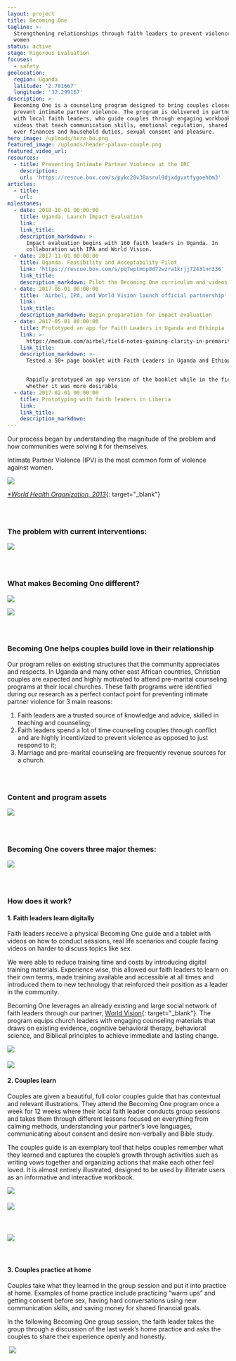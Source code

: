 ```yaml
---
layout: project
title: Becoming One
tagline: >-
  Strengthening relationships through faith leaders to prevent violence against
  women
status: active
stage: Rigorous Evaluation
focuses:
  - safety
geolocation:
  region: Uganda
  latitude: '2.781667'
  longitude: '32.299167'
description: >-
  Becoming One is a counseling program designed to bring couples closer and
  prevent intimate partner violence. The program is delivered in partnership
  with local faith leaders, who guide couples through engaging workbooks and
  videos that teach communication skills, emotional regulation, shared control
  over finances and household duties, sexual consent and pleasure.
hero_image: /uploads/hero-bo.png
featured_image: /uploads/header-palava-couple.png
featured_video_url:
resources:
  - title: Preventing Intimate Partner Violence at the IRC
    description:
    url: 'https://rescue.box.com/s/pykc20v38asrul9djxdgvxtfygoehbm3'
articles:
  - title:
    url:
milestones:
  - date: 2018-10-01 00:00:00
    title: Uganda. Launch Impact Evaluation
    link:
    link_title:
    description_markdown: >-
      Impact evaluation begins with 160 faith leaders in Uganda. In
      collaboration with IPA and World Vision.
  - date: 2017-11-01 00:00:00
    title: Uganda. Feasibility and Acceptability Pilot
    link: 'https://rescue.box.com/s/pq7wptmop8d72wzra1krjj72431nn336'
    link_title:
    description_markdown: Pilot the Becoming One curriculum and videos with 40 faith leaders
  - date: 2017-05-01 00:00:00
    title: 'Airbel, IPA, and World Vision launch official partnership'
    link:
    link_title:
    description_markdown: Begin preparation for impact evaluation
  - date: 2017-05-01 00:00:00
    title: Prototyped an app for Faith Leaders in Uganda and Ethiopia
    link: >-
      https://medium.com/airbel/field-notes-gaining-clarity-in-premaritial-counseling-through-prototyping-38bfed667310
    link_title:
    description_markdown: >-
      Tested a 50+ page booklet with Faith Leaders in Uganda and Ethiopia.


      Rapidly prototyped an app version of the booklet while in the field to see
      whether it was more desirable
  - date: 2017-02-01 00:00:00
    title: Prototyping with faith leaders in Liberia
    link:
    link_title:
    description_markdown:
---
```


Our process began by understanding the magnitude of the problem and how communities were solving it for themselves.

Intimate Partner Violence (IPV) is the most common form of violence against women.

![](/uploads/site-layout2.jpg)

[*\*World Health Organization, 2013*](https://www.who.int/reproductivehealth/publications/violence/9789241564625/en/){: target="_blank"}

### &nbsp;

### **The problem with current interventions:**

![](/uploads/sitelayout-text.jpg)

### &nbsp;

### **What makes Becoming One different?**

![](/uploads/sitelayout3-text.jpg)

![](/uploads/731c3603.JPG)

### &nbsp;

### **Becoming One helps couples build love in their relationship**

Our program relies on existing structures that the community appreciates and respects. In Uganda and many other east African countries, Christian couples are expected and highly motivated to attend pre-marital counseling programs at their local churches. These faith programs were identified during our research as a perfect contact point for preventing intimate partner violence for 3 main reasons:

1. Faith leaders are a trusted source of knowledge and advice, skilled in teaching and counseling;
2. Faith leaders spend a lot of time counseling couples through conflict and are highly incentivized to prevent violence as opposed to just respond to it;
3. Marriage and pre-marital counseling are frequently revenue sources for a church.

### &nbsp;

### **Content and program assets**

![](/uploads/site-layout4.jpg)

### &nbsp;

### **Becoming One covers three major themes:**

![](/uploads/bo-3-themes-1.jpg)

### &nbsp;

### **How does it work?**

#### 1\. Faith leaders learn digitally

Faith leaders receive a physical Becoming One guide and a tablet with videos on how to conduct sessions, real life scenarios and couple facing videos on harder to discuss topics like sex.

We were able to reduce training time and costs by introducing digital training materials. Experience wise, this allowed our faith leaders to learn on their own terms, made training available and accessible at all times and introduced them to new technology that reinforced their position as a leader in the community.

Becoming One leverages an already existing and large social network of faith leaders through our partner, [World Vision](https://www.wvi.org/){: target="_blank"}. The program equips church leaders with engaging counseling materials that draws on existing evidence, cognitive behavioral therapy, behavioral science, and Biblical principles to achieve immediate and lasting change.

![](/uploads/fl-quote-1.jpg)

#### ![](/uploads/screen-shot-2019-03-19-at-2-35-03-pm.png)

#### 2\. Couples learn

Couples are given a beautiful, full color couples guide that has contextual and relevant illustrations. They attend the Becoming One program once a week for 12 weeks where their local faith leader conducts group sessions and takes them through different lessons focused on everything from calming methods, understanding your partner’s love languages, communicating about consent and desire non-verbally and Bible study.

The couples guide is an exemplary tool that helps couples remember what they learned and captures the couple’s growth through activities such as writing vows together and organizing actions that make each other feel loved. It is almost entirely illustrated, designed to be used by illiterate users as an informative and interactive workbook.

![](/uploads/quote-2.jpg)

#### ![](/uploads/quote-3.jpg)

&nbsp;

#### ![](/uploads/screen-shot-2019-03-20-at-10-43-18-am.png)

#### &nbsp;

#### 3\. Couples practice at home

Couples take what they learned in the group session and put it into practice at home. Examples of home practice include practicing “warm ups” and getting consent before sex, having hard conversations using new communication skills, and saving money for shared financial goals.

In the following Becoming One group session, the faith leader takes the group through a discussion of the last week’s home practice and asks the couples to share their experience openly and honestly.

&nbsp;![](/uploads/quote-4.jpg)

&nbsp;